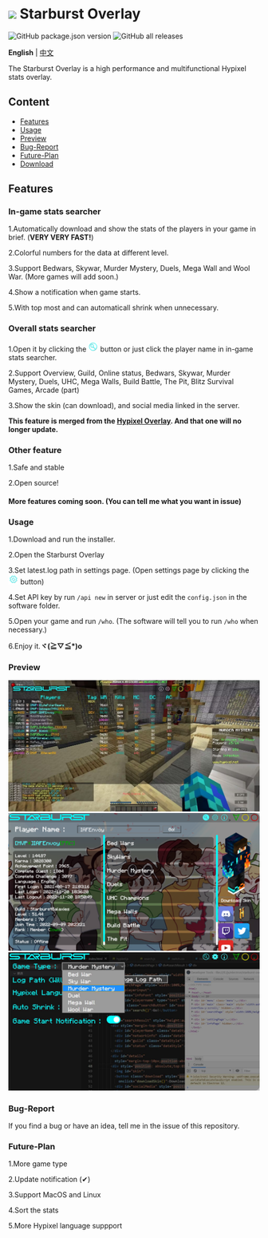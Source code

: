 # <img src="logo.ico" style="width:50px"> Starburst Overlay
![GitHub package.json version](https://img.shields.io/github/package-json/v/IAFEnvoy/StarburstOverlay) ![GitHub all releases](https://img.shields.io/github/downloads/IAFEnvoy/StarburstOverlay/total)

**English** | [中文](https://github.com/IAFEnvoy/StarburstOverlay/blob/master/README_CN.md)

The Starburst Overlay is a high performance and multifunctional Hypixel stats overlay.

## Content
- [Features](#Features)
- [Usage](#Usage)
- [Preview](#Preview)
- [Bug-Report](#Bug-Report)
- [Future-Plan](#Future-Plan)
- [Download](https://github.com/IAFEnvoy/StarburstOverlay/releases)

## Features
### In-game stats searcher
1.Automatically download and show the stats of the players in your game in brief. (**VERY VERY FAST!**)

2.Colorful numbers for the data at different level.

3.Support Bedwars, Skywar, Murder Mystery, Duels, Mega Wall and Wool War. (More games will add soon.)

4.Show a notification when game starts.

5.With top most and can automaticall shrink when unnecessary.

### Overall stats searcher
1.Open it by clicking the <img src="./src/img/search1.png" style="width:20px"> button or just click the player name in in-game stats searcher.

2.Support Overview, Guild, Online status, Bedwars, Skywar, Murder Mystery, Duels, UHC, Mega Walls, Build Battle, The Pit, Blitz Survival Games, Arcade (part)

3.Show the skin (can download), and social media linked in the server.

**This feature is merged from the [Hypixel Overlay](https://github.com/IAFEnvoy/HypixelOverlay). And that one will no longer update.**

### Other feature
1.Safe and stable

2.Open source!

#### More features coming soon. (You can tell me what you want in issue)

### Usage
1.Download and run the installer.

2.Open the Starburst Overlay

3.Set latest.log path in settings page. (Open settings page by clicking the <img src="./src/img/settings1.png" style="width:20px"> button)

4.Set API key by run `/api new` in server or just edit the `config.json` in the software folder.

5.Open your game and run `/who`. (The software will tell you to run `/who` when necessary.)

6.Enjoy it.**ヾ(≧▽≦\*)o**

### Preview
<img src="./img/1.jpg">
<img src="./img/3.png">
<img src="./img/2.jpg">

### Bug-Report
If you find a bug or have an idea, tell me in the issue of this repository.

### Future-Plan
1.More game type

2.Update notification (✔)

3.Support MacOS and Linux

4.Sort the stats

5.More Hypixel language suppport